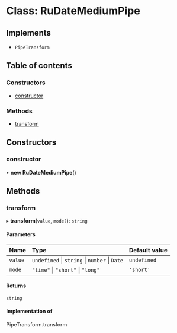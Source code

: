 # Class: RuDateMediumPipe

## Implements

- `PipeTransform`

## Table of contents

### Constructors

- [constructor](RuDateMediumPipe.md#constructor)

### Methods

- [transform](RuDateMediumPipe.md#transform)

## Constructors

### constructor

• **new RuDateMediumPipe**()

## Methods

### transform

▸ **transform**(`value`, `mode?`): `string`

#### Parameters

| Name | Type | Default value |
| :------ | :------ | :------ |
| `value` | `undefined` \| `string` \| `number` \| `Date` | `undefined` |
| `mode` | ``"time"`` \| ``"short"`` \| ``"long"`` | `'short'` |

#### Returns

`string`

#### Implementation of

PipeTransform.transform
